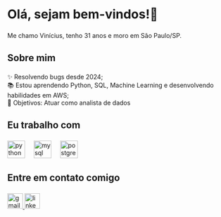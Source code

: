 <h1 align="left">Olá, sejam bem-vindos!👋</h1>

###

<p align="left">Me chamo Vinícius, tenho 31 anos e moro em São Paulo/SP.</p>

###

<h2 align="left">Sobre mim</h2>

###

<p align="left">✨ Resolvendo bugs desde 2024;<br>📚 Estou aprendendo Python, SQL, Machine Learning e desenvolvendo habilidades em AWS;<br>🎯 Objetivos: Atuar como analista de dados<br></p>

###

<h2 align="left">Eu trabalho com</h2>

###

<div align="left">
  <!-- Python -->
  <img src="https://cdn.jsdelivr.net/gh/devicons/devicon/icons/python/python-original.svg" height="40" alt="python logo"/>
  <img width="12" />

  <!-- MySQL -->
  <img src="https://cdn.jsdelivr.net/gh/devicons/devicon/icons/mysql/mysql-original.svg" height="40" alt="mysql logo"/>
  <img width="12" />

  <!-- PostgreSQL -->
  <img src="https://cdn.jsdelivr.net/gh/devicons/devicon/icons/postgresql/postgresql-original.svg" height="40" alt="postgresql logo"/>
  <img width="12" />

</div>

###

<h2 align="left">Entre em contato comigo</h2>

###

<div align="left">
  <!-- Gmail -->
  <a href="mailto:marques.viniciuscosta@gmail.com">
    <img src="https://img.shields.io/static/v1?message=Gmail&logo=gmail&label=&color=D14836&logoColor=white&labelColor=&style=for-the-badge" height="35" alt="gmail logo" />
  </a>
  
  <!-- LinkedIn -->
  <a href="https://www.linkedin.com/in/marques-vinicius/" target="_blank">
    <img src="https://img.shields.io/static/v1?message=LinkedIn&logo=linkedin&label=&color=0077B5&logoColor=white&labelColor=&style=for-the-badge" height="35" alt="linkedin logo" />
  </a>
</div>
